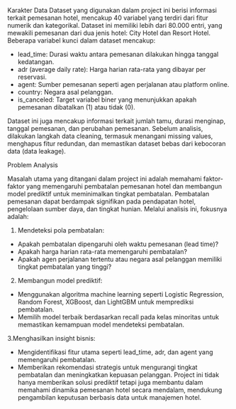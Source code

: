 Karakter Data
Dataset yang digunakan dalam project ini berisi informasi terkait pemesanan hotel, mencakup 40 variabel yang terdiri dari fitur numerik dan kategorikal. Dataset ini memiliki lebih dari 80.000 entri, yang mewakili pemesanan dari dua jenis hotel: City Hotel dan Resort Hotel. Beberapa variabel kunci dalam dataset mencakup:

- lead_time: Durasi waktu antara pemesanan dilakukan hingga tanggal kedatangan.
- adr (average daily rate): Harga harian rata-rata yang dibayar per reservasi.
- agent: Sumber pemesanan seperti agen perjalanan atau platform online.
- country: Negara asal pelanggan.
- is_canceled: Target variabel biner yang menunjukkan apakah pemesanan dibatalkan (1) atau tidak (0).

Dataset ini juga mencakup informasi terkait jumlah tamu, durasi menginap, tanggal pemesanan, dan perubahan pemesanan. Sebelum analisis, dilakukan langkah data cleaning, termasuk menangani missing values, menghapus fitur redundan, dan memastikan dataset bebas dari kebocoran data (data leakage).

Problem Analysis

Masalah utama yang ditangani dalam project ini adalah memahami faktor-faktor yang memengaruhi pembatalan pemesanan hotel dan membangun model prediktif untuk meminimalkan tingkat pembatalan. Pembatalan pemesanan dapat berdampak signifikan pada pendapatan hotel, pengelolaan sumber daya, dan tingkat hunian. Melalui analisis ini, fokusnya adalah:

1. Mendeteksi pola pembatalan:

- Apakah pembatalan dipengaruhi oleh waktu pemesanan (lead time)?
- Apakah harga harian rata-rata memengaruhi pembatalan?
- Apakah agen perjalanan tertentu atau negara asal pelanggan memiliki tingkat pembatalan yang tinggi?
  
2. Membangun model prediktif:

- Menggunakan algoritma machine learning seperti Logistic Regression, Random Forest, XGBoost, dan LightGBM untuk memprediksi pembatalan.
- Memilih model terbaik berdasarkan recall pada kelas minoritas untuk memastikan kemampuan model mendeteksi pembatalan.

3.Menghasilkan insight bisnis:

- Mengidentifikasi fitur utama seperti lead_time, adr, dan agent yang memengaruhi pembatalan.
- Memberikan rekomendasi strategis untuk mengurangi tingkat pembatalan dan meningkatkan kepuasan pelanggan.
Project ini tidak hanya memberikan solusi prediktif tetapi juga membantu dalam memahami dinamika pemesanan hotel secara mendalam, mendukung pengambilan keputusan berbasis data untuk manajemen hotel.
